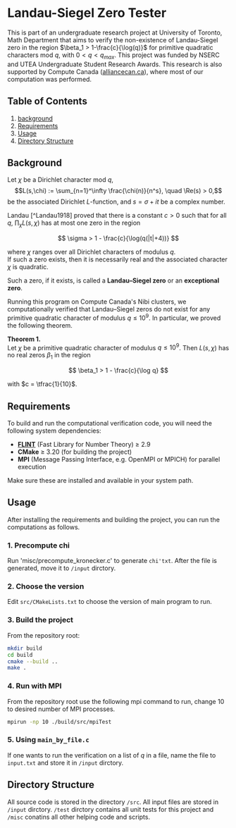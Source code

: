 # Landau-Siegel Zero Tester

This is part of an undergraduate research project at University of Toronto, Math Department that 
aims to verify the non-existence of Landau-Siegel zero in the region $\beta_1 > 1-\frac{c}{\log(q)}$
for primitive quadratic characters mod $q$, with $0<q<q_{max}$. This project was funded by NSERC and 
UTEA Undergraduate Student Research Awards. This research is also supported by Compute Canada 
([alliancecan.ca](https://alliancecan.ca/en)), where most of our computation was performed.

## Table of Contents
1. [background](#background)
2. [Requirements](#requirements)
3. [Usage](#usage)
4. [Directory Structure](#directory-structure)

## Background

Let $\chi$ be a Dirichlet character mod $q$,
$$L(s,\chi) := \sum_{n=1}^\infty \frac{\chi(n)}{n^s}, \quad \Re(s) > 0,$$
be the associated Dirichlet $L$-function, and $s = \sigma + it$ be a complex number.

Landau [^Landau1918] proved that there is a constant $c > 0$ such that for all $q$,
$\prod_\chi L(s,\chi)$ has at most one zero in the region

$$
\sigma > 1 - \frac{c}{\log(q(|t|+4))}
$$

where $\chi$ ranges over all Dirichlet characters of modulus $q$.  
If such a zero exists, then it is necessarily real and the associated character $\chi$ is quadratic.

Such a zero, if it exists, is called a **Landau–Siegel zero** or an **exceptional zero**.  

Running this program on Compute Canada's Nibi clusters, we computationally verified that Landau–Siegel zeros do not 
exist for any primitive quadratic character of modulus $q \le 10^{9}$. In particular, we proved the 
following theorem.

**Theorem 1.**  
Let $\chi$ be a primitive quadratic character of modulus $q \leq 10^{9}$. Then $L(s,\chi)$ has no real zeros $\beta_1$ in the region

$$
\beta_1 > 1 - \frac{c}{\log q} 
$$

with $c = \tfrac{1}{10}$.

## Requirements

To build and run the computational verification code, you will need the following system dependencies:

- [**FLINT**](http://flintlib.org/) (Fast Library for Number Theory) ≥ 2.9
- **CMake** ≥ 3.20 (for building the project)
- **MPI** (Message Passing Interface, e.g. OpenMPI or MPICH) for parallel execution

Make sure these are installed and available in your system path.

## Usage

After installing the requirements and building the project, you can run the computations as follows.

### 1. Precompute chi

Run 'misc/precompute_kronecker.c' to generate `chi'txt`. After the file is generated, move it to `/input` dirctory.

### 2. Choose the version

Edit `src/CMakeLists.txt` to choose the version of main program to run.

### 3. Build the project
From the repository root:  
```bash
mkdir build
cd build
cmake --build ..
make .
```

### 4. Run with MPI
From the repository root use the following mpi command to run, change 10 to desired number of MPI processes.
```bash
mpirun -np 10 ./build/src/mpiTest
```

### 5. Using `main_by_file.c`
If one wants to run the verification on a list of $q$ in a file, name the file to `input.txt` and store it in `/input` 
dirctory.

## Directory Structure

All source code is stored in the directory `/src`. All input files are stored in `/input` dirctory. 
`/test` dirctory contains all unit tests for this project and `/misc` conatins all other helping code and scripts.